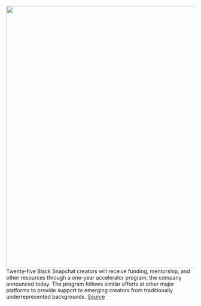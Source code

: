 <img src='https://cdn.vox-cdn.com/thumbor/R4hnXa2w_AzifB_RrjSpjxm14gE=/0x0:2040x1360/1200x800/filters:focal(857x517:1183x843)/cdn.vox-cdn.com/uploads/chorus_image/image/71008083/snapChatPattern_BW.0.jpg' width='700px' /><br/>
Twenty-five Black Snapchat creators will receive funding, mentorship, and other resources through a one-year accelerator program, the company announced today. The program follows similar efforts at other major platforms to provide support to emerging creators from traditionally underrepresented backgrounds.
<a href='https://www.theverge.com/2022/6/23/23178797/snapchat-black-creator-accelerator-mentorship-program'> Source <a/>